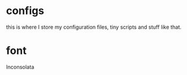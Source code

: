 # configs
this is where I store my configuration files, tiny scripts and stuff like that.

# font
Inconsolata

